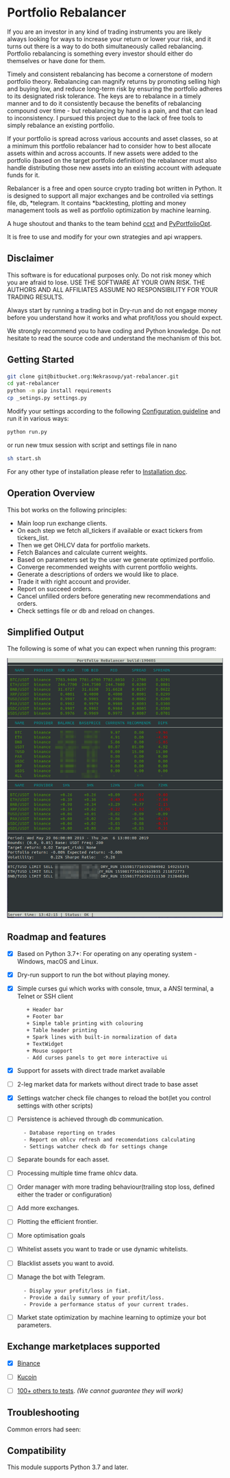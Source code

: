 # Portfolio Rebalancer

If you are an investor in any kind of trading instruments you are likely always looking for ways 
to increase your return or lower your risk, 
and it turns out there is a way to do both simultaneously called rebalancing. 
Portfolio rebalancing is something every investor should either do themselves or have done for them.

Timely and consistent rebalancing has become a cornerstone of modern portfolio theory. 
Rebalancing can magnify returns by promoting selling high and buying low, 
and reduce long-term risk by ensuring the portfolio adheres to its designated risk tolerance. 
The keys are to rebalance in a timely manner and to do it consistently because the benefits 
of rebalancing compound over time - but rebalancing by hand is a pain, 
and that can lead to inconsistency. 
I pursued this project due to the lack of free tools to simply rebalance an existing portfolio.

If your portfolio is spread across various accounts and asset classes, 
so at a minimum this portfolio rebalancer had to consider how to best allocate assets within 
and across accounts. If new assets were added to the portfolio (based on the target portfolio definition)
the rebalancer must also handle distributing those new assets into an existing account 
with adequate funds for it.

Rebalancer is a free and open source crypto trading bot written in Python. 
It is designed to support all major exchanges and be controlled via settings file, db, *telegram. 
It contains *backtesting, plotting and money management tools as well as 
portfolio optimization by machine learning.

A huge shoutout and thanks to the team behind [ccxt](https://github.com/ccxt/ccxt) and 
[PyPortfolioOpt](https://github.com/robertmartin8/PyPortfolioOpt).

It is free to use and modify for your own strategies and api wrappers.

## Disclaimer

This software is for educational purposes only. Do not risk money which
you are afraid to lose. USE THE SOFTWARE AT YOUR OWN RISK. THE AUTHORS
AND ALL AFFILIATES ASSUME NO RESPONSIBILITY FOR YOUR TRADING RESULTS.

Always start by running a trading bot in Dry-run and do not engage money
before you understand how it works and what profit/loss you should
expect.

We strongly recommend you to have coding and Python knowledge. Do not
hesitate to read the source code and understand the mechanism of this bot.


## Getting Started

```bash
git clone git@bitbucket.org:Nekrasovp/yat-rebalancer.git
cd yat-rebalancer
python -m pip install requirements
cp _setings.py settings.py
```
Modify your settings according to the following [Configuration guideline](docs/Configuration.md) 
and run it in various ways:
```bash
python run.py
```
or run new tmux session with script and settings file in nano
```bash
sh start.sh
```

For any other type of installation please refer to [Installation doc](docs/Installation.md).


## Operation Overview

This bot works on the following principles:

* Main loop run exchange clients.
* On each step we fetch all_tickers if available or exact tickers from tickers_list.
* Then we get OHLCV data for portfolio markets.
* Fetch Balances and calculate current weights.
* Based on parameters set by the user we generate optimized portfolio.
* Converge recommended weights with current portfolio weights.
* Generate a descriptions of orders we would like to place.
* Trade it with right account and provider.
* Report on succeed orders.
* Cancel unfilled orders before generating new recommendations and orders.
* Check settings file or db and reload on changes.
    
## Simplified Output

The following is some of what you can expect when running this program:

 
![main_screen](docs/rebalancer_main_screen.png "Main screen of one of the earliest version")

## Roadmap and features

- [x] Based on Python 3.7+: For operating on any operating system - Windows, macOS and Linux.
- [x] Dry-run support to run the bot without playing money.
- [x] Simple curses gui which works with console, tmux, a ANSI terminal, a Telnet or SSH client

         + Header bar
         + Footer bar
         + Simple table printing with colouring
         + Table header printing
         + Spark lines with built-in normalization of data
         + TextWidget
         + Mouse support
         - Add curses panels to get more interactive ui

- [x] Support for assets with direct trade market available
- [ ] 2-leg market data for markets without direct trade to base asset     
- [x] Settings watcher check file changes to reload the bot(let you control settings with other scripts)
- [ ] Persistence is achieved through db communication.
        
        - Database reporting on trades
        - Report on ohlcv refresh and recomendations calculating
        - Settings watcher check db for settings change
        
- [ ] Separate bounds for each asset.
- [ ] Processing multiple time frame ohlcv data.
- [ ] Order manager with more trading behaviour(trailing stop loss, defined either the trader or configuration)
- [ ] Add more exchanges.
- [ ] Plotting the efficient frontier.
- [ ] More optimisation goals
- [ ] Whitelist assets you want to trade or use dynamic whitelists.
- [ ] Blacklist assets you want to avoid.
- [ ] Manage the bot with Telegram.
        
        - Display your profit/loss in fiat.
        - Provide a daily summary of your profit/loss.
        - Provide a performance status of your current trades.

- [ ] Market state optimization by machine learning to optimize your bot parameters.


## Exchange marketplaces supported
- [x] [Binance](https://www.binance.com/)
- [ ] [Kucoin](https://www.kucoin.com/)
- [ ] [100+ others to tests](https://github.com/ccxt/ccxt/). _(We cannot guarantee they will work)_


## Troubleshooting

Common errors had seen:


## Compatibility

This module supports Python 3.7 and later.